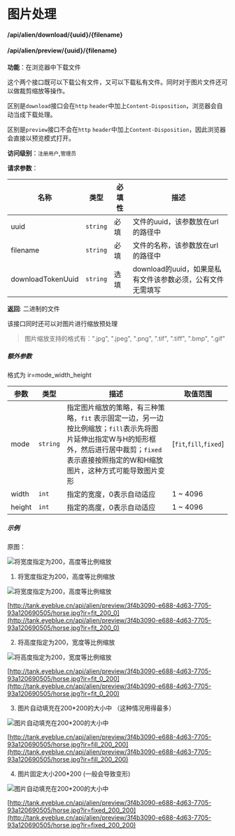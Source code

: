 # 图片处理

#### /api/alien/download/{uuid}/{filename}

#### /api/alien/preview/{uuid}/{filename}

**功能**：在浏览器中下载文件

这个两个接口既可以下载公有文件，又可以下载私有文件。同时对于图片文件还可以做裁剪缩放等操作。

区别是`download`接口会在`http` `header`中加上`Content-Disposition`，浏览器会自动当成下载处理。

区别是`preview`接口不会在`http` `header`中加上`Content-Disposition`，因此浏览器会直接以预览模式打开。

**访问级别**：`注册用户`,`管理员`

**请求参数**：

名称 | 类型 | 必填性 | 描述
--------- | ---- | ---- | -----------
uuid | `string` | 必填 | 文件的uuid，该参数放在url的路径中
filename | `string` | 必填 | 文件的名称，该参数放在url的路径中
downloadTokenUuid | `string` | 选填 |download的uuid，如果是私有文件该参数必须，公有文件无需填写

**返回**: 二进制的文件

该接口同时还可以对图片进行缩放预处理
> 图片缩放支持的格式有：".jpg", ".jpeg", ".png", ".tif", ".tiff", ".bmp", ".gif"

##### 额外参数

格式为 ir=mode_width_height

| 参数 | 类型   |  描述  | 取值范围  |
| ------------ | ---- | ------------ | ------------ |
| mode | `string` | 指定图片缩放的策略，有三种策略，`fit` 表示固定一边，另一边按比例缩放；`fill`表示先将图片延伸出指定W与H的矩形框外，然后进行居中裁剪；`fixed`表示直接按照指定的W和H缩放图片，这种方式可能导致图片变形  | [`fit`,`fill`,`fixed`] |
|  width | `int`  |  指定的宽度，0表示自动适应 |  1 ~ 4096  |
|  height | `int`  |  指定的高度，0表示自动适应 |  1 ~ 4096  |

##### 示例

原图：

![将宽度指定为200，高度等比例缩放](http://tank.eyeblue.cn/api/alien/preview/3f4b3090-e688-4d63-7705-93a120690505/horse.jpg)

1. 将宽度指定为200，高度等比例缩放

![将宽度指定为200，高度等比例缩放](http://tank.eyeblue.cn/api/alien/preview/3f4b3090-e688-4d63-7705-93a120690505/horse.jpg?ir=fit_200_0)

[http://tank.eyeblue.cn/api/alien/preview/3f4b3090-e688-4d63-7705-93a120690505/horse.jpg?ir=fit_200_0](http://tank.eyeblue.cn/api/alien/preview/3f4b3090-e688-4d63-7705-93a120690505/horse.jpg?ir=fit_200_0)

2. 将高度指定为200，宽度等比例缩放

![将高度指定为200，宽度等比例缩放](http://tank.eyeblue.cn/api/alien/preview/3f4b3090-e688-4d63-7705-93a120690505/horse.jpg?ir=fit_0_200)

[http://tank.eyeblue.cn/api/alien/preview/3f4b3090-e688-4d63-7705-93a120690505/horse.jpg?ir=fit_0_200](http://tank.eyeblue.cn/api/alien/preview/3f4b3090-e688-4d63-7705-93a120690505/horse.jpg?ir=fit_0_200)

3. 图片自动填充在200*200的大小中 （这种情况用得最多）

![图片自动填充在200*200的大小中](http://tank.eyeblue.cn/api/alien/preview/3f4b3090-e688-4d63-7705-93a120690505/horse.jpg?ir=fill_200_200)

[http://tank.eyeblue.cn/api/alien/preview/3f4b3090-e688-4d63-7705-93a120690505/horse.jpg?ir=fill_200_200](http://tank.eyeblue.cn/api/alien/preview/3f4b3090-e688-4d63-7705-93a120690505/horse.jpg?ir=fill_200_200)

4. 图片固定大小200*200 (一般会导致变形)

![图片自动填充在200*200的大小中](http://tank.eyeblue.cn/api/alien/preview/3f4b3090-e688-4d63-7705-93a120690505/horse.jpg?ir=fixed_200_200)

[http://tank.eyeblue.cn/api/alien/preview/3f4b3090-e688-4d63-7705-93a120690505/horse.jpg?ir=fixed_200_200](http://tank.eyeblue.cn/api/alien/preview/3f4b3090-e688-4d63-7705-93a120690505/horse.jpg?ir=fixed_200_200)


